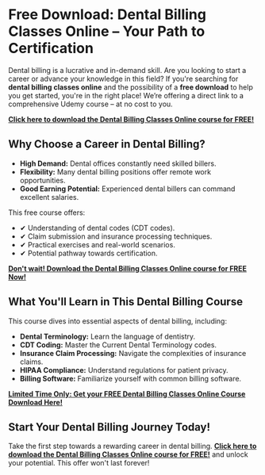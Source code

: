 # Free Download: Dental Billing Classes Online – Your Path to Certification

Dental billing is a lucrative and in-demand skill. Are you looking to start a career or advance your knowledge in this field? If you're searching for **dental billing classes online** and the possibility of a **free download** to help you get started, you're in the right place! We’re offering a direct link to a comprehensive Udemy course – at no cost to you.

[**Click here to download the Dental Billing Classes Online course for FREE!**](https://udemywork.com/dental-billing-classes-online)

## Why Choose a Career in Dental Billing?

*   **High Demand:** Dental offices constantly need skilled billers.
*   **Flexibility:** Many dental billing positions offer remote work opportunities.
*   **Good Earning Potential:** Experienced dental billers can command excellent salaries.

This free course offers:

*   ✔ Understanding of dental codes (CDT codes).
*   ✔ Claim submission and insurance processing techniques.
*   ✔ Practical exercises and real-world scenarios.
*   ✔ Potential pathway towards certification.

[**Don't wait! Download the Dental Billing Classes Online course for FREE Now!**](https://udemywork.com/dental-billing-classes-online)

## What You'll Learn in This Dental Billing Course

This course dives into essential aspects of dental billing, including:

*   **Dental Terminology:** Learn the language of dentistry.
*   **CDT Coding:** Master the Current Dental Terminology codes.
*   **Insurance Claim Processing:** Navigate the complexities of insurance claims.
*   **HIPAA Compliance:** Understand regulations for patient privacy.
*   **Billing Software:** Familiarize yourself with common billing software.

[**Limited Time Only: Get your FREE Dental Billing Classes Online Course Download Here!**](https://udemywork.com/dental-billing-classes-online)

## Start Your Dental Billing Journey Today!

Take the first step towards a rewarding career in dental billing. **[Click here to download the Dental Billing Classes Online course for FREE!](https://udemywork.com/dental-billing-classes-online)** and unlock your potential. This offer won't last forever!
